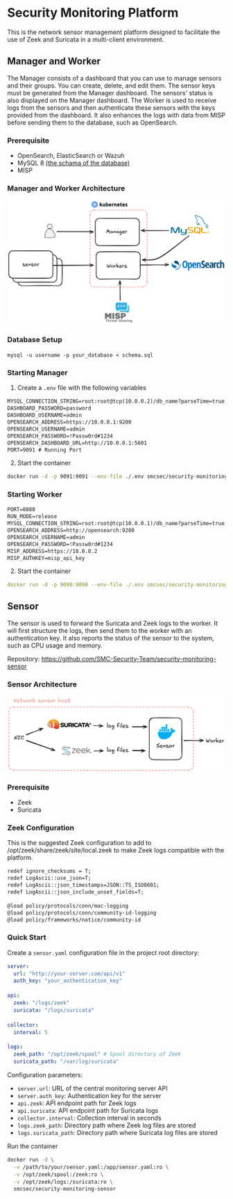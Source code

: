 # Security Monitoring Platform
This is the network sensor management platform designed to facilitate the use of Zeek and Suricata in a multi-client environment.

## Manager and Worker
The Manager consists of a dashboard that you can use to manage sensors and their groups. You can create, delete, and edit them. The sensor keys must be generated from the Manager dashboard. The sensors' status is also displayed on the Manager dashboard.
The Worker is used to receive logs from the sensors and then authenticate these sensors with the keys provided from the dashboard. It also enhances the logs with data from MISP before sending them to the database, such as OpenSearch.

### Prerequisite
- OpenSearch, ElasticSearch or Wazuh
- MySQL 8 [(the schama of the database)](https://github.com/SMC-Security-Team/sec-monitoring-platform-installation/blob/main/schema.sql)
- MISP

### Manager and Worker Architecture
![manager_worker](https://github.com/SMC-Security-Team/sec-monitoring-platform-installation/blob/main/manager_worker.png)

### Database Setup
```
mysql -u username -p your_database < schema.sql
```

### Starting Manager
1. Create a `.env` file with the following variables
```env
MYSQL_CONNECTION_STRING=root:root@tcp(10.0.0.2)/db_name?parseTime=true
DASHBOARD_PASSWORD=password
DASHBOARD_USERNAME=admin
OPENSEARCH_ADDRESS=https://10.0.0.1:9200
OPENSEARCH_USERNAME=admin
OPENSEARCH_PASSWORD=!Passw0rd#1234
OPENSEARCH_DASHBOARD_URL=http://10.0.0.1:5601
PORT=9091 # Running Port
```

2. Start the container
```bash
docker run -d -p 9091:9091 --env-file ./.env smcsec/security-monitoring-manager
```

### Starting Worker

```env
PORT=8080
RUN_MODE=release
MYSQL_CONNECTION_STRING=root:root@tcp(10.0.0.1)/db_name?parseTime=true
OPENSEARCH_ADDRESS=http://opensearch:9200
OPENSEARCH_USERNAME=admin
OPENSEARCH_PASSWORD=!Passw0rd#1234
MISP_ADDRESS=https://10.0.0.2
MISP_AUTHKEY=misp_api_key
```

2. Start the container
```yaml
docker run -d -p 9090:9090 --env-file ./.env smcsec/security-monitoring-worker
```

## Sensor

The sensor is used to forward the Suricata and Zeek logs to the worker. It will first structure the logs, then send them to the worker with an authentication key. It also reports the status of the sensor to the system, such as CPU usage and memory. 

Repository: https://github.com/SMC-Security-Team/security-monitoring-sensor

### Sensor Architecture
![sensor](https://github.com/SMC-Security-Team/sec-monitoring-platform-installation/blob/main/sensor.png)

### Prerequisite
- Zeek
- Suricata

### Zeek Configuration
This is the suggested Zeek configuration to add to /opt/zeek/share/zeek/site/local.zeek to make Zeek logs compatible with the platform.

```
redef ignore_checksums = T;
redef LogAscii::use_json=T;
redef LogAscii::json_timestamps=JSON::TS_ISO8601;
redef LogAscii::json_include_unset_fields=T;

@load policy/protocols/conn/mac-logging
@load policy/protocols/conn/community-id-logging
@load policy/frameworks/notice/community-id
```


### Quick Start
Create a `sensor.yaml` configuration file in the project root directory:

```yaml
server:
  url: "http://your-server.com/api/v1"
  auth_key: "your_authentication_key"

api:
  zeek: "/logs/zeek"
  suricata: "/logs/suricata"

collector:
  interval: 5

logs:
  zeek_path: "/opt/zeek/spool" # Spool directory of Zeek
  suricata_path: "/var/log/suricata"
```

Configuration parameters:

- `server.url`: URL of the central monitoring server API
- `server.auth_key`: Authentication key for the server
- `api.zeek`: API endpoint path for Zeek logs
- `api.suricata`: API endpoint path for Suricata logs
- `collector.interval`: Collection interval in seconds
- `logs.zeek_path`: Directory path where Zeek log files are stored
- `logs.suricata_path`: Directory path where Suricata log files are stored

Run the container
```bash
docker run -d \
  -v /path/to/your/sensor.yaml:/app/sensor.yaml:ro \
  -v /opt/zeek/spool:/zeek:ro \
  -v /opt/zeek/logs:/suricata:ro \
  smcsec/security-monitoring-sensor
```
